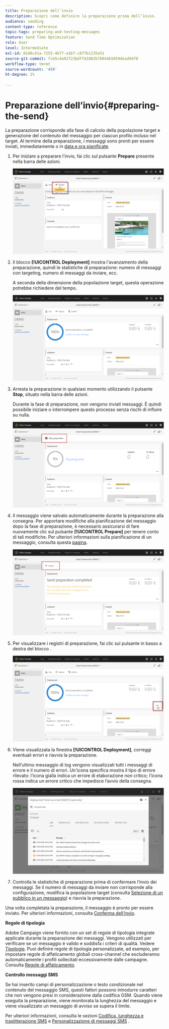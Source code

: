 ```yaml
---
title: Preparazione dell’invio
description: Scopri come definire la preparazione prima dell’invio.
audience: sending
content-type: reference
topic-tags: preparing-and-testing-messages
feature: Send Time Optimization
role: User
level: Intermediate
exl-id: 0140c41a-7255-4b77-a1b7-c6f7b1135e51
source-git-commit: fcb5c4a92f23bdffd1082b7b044b5859dead9d70
workflow-type: tm+mt
source-wordcount: '459'
ht-degree: 2%

---
```


# Preparazione dell’invio{#preparing-the-send}

La preparazione corrisponde alla fase di calcolo della popolazione target e generazione del contenuto del messaggio per ciascun profilo incluso nel target. Al termine della preparazione, i messaggi sono pronti per essere inviati, immediatamente o in [data e ora pianificate](../../sending/using/about-scheduling-messages.md).

1. Per iniziare a preparare l’invio, fai clic sul pulsante **Prepare** presente nella barra delle azioni.

   ![](assets/preparing_delivery_2.png)

1. Il blocco **[!UICONTROL Deployment]** mostra l&#39;avanzamento della preparazione, quindi le statistiche di preparazione: numero di messaggi con targeting, numero di messaggi da inviare, ecc.

   A seconda della dimensione della popolazione target, questa operazione potrebbe richiedere del tempo.

   ![](assets/preparing_delivery.png)

1. Arresta la preparazione in qualsiasi momento utilizzando il pulsante **Stop**, situato nella barra delle azioni.

   Durante la fase di preparazione, non vengono inviati messaggi. È quindi possibile iniziare o interrompere questo processo senza rischi di influire su nulla.

   ![](assets/preparing_delivery_6.png)

1. Il messaggio viene salvato automaticamente durante la preparazione alla consegna. Per apportare modifiche alla pianificazione del messaggio dopo la fase di preparazione, è necessario assicurarsi di fare nuovamente clic sul pulsante **[!UICONTROL Prepare]** per tenere conto di tali modifiche. Per ulteriori informazioni sulla pianificazione di un messaggio, consulta questa [pagina](../../sending/using/about-scheduling-messages.md).

   ![](assets/preparing_delivery_5.png)

1. Per visualizzare i registri di preparazione, fai clic sul pulsante in basso a destra del blocco .

   ![](assets/preparing_delivery_4.png)

1. Viene visualizzata la finestra **[!UICONTROL Deployment]**, correggi eventuali errori e riavvia la preparazione.

   Nell’ultimo messaggio di log vengono visualizzati tutti i messaggi di errore e il numero di errori. Un&#39;icona specifica mostra il tipo di errore rilevato: l’icona gialla indica un errore di elaborazione non critico; l’icona rossa indica un errore critico che impedisce l’avvio della consegna.

   ![](assets/preparing_delivery_3.png)

1. Controlla le statistiche di preparazione prima di confermare l’invio dei messaggi. Se il numero di messaggi da inviare non corrisponde alla configurazione, modifica la popolazione target (consulta [Selezione di un pubblico in un messaggio](../../audiences/using/selecting-an-audience-in-a-message.md)) e riavvia la preparazione.

Una volta completata la preparazione, il messaggio è pronto per essere inviato. Per ulteriori informazioni, consulta [Conferma dell’invio](../../sending/using/confirming-the-send.md).

**Regole di tipologia**

Adobe Campaign viene fornito con un set di regole di tipologia integrate applicate durante la preparazione dei messaggi. Vengono utilizzati per verificare se un messaggio è valido e soddisfa i criteri di qualità. Vedere [Tipologie](../../sending/using/about-typology-rules.md). Puoi definire regole di tipologia personalizzate, ad esempio, per impostare regole di affaticamento globali cross-channel che escluderanno automaticamente i profili sollecitati eccessivamente dalle campagne. Consulta [Regole di affaticamento](../../sending/using/fatigue-rules.md).

**Controllo messaggi SMS**

Se hai inserito campi di personalizzazione o testo condizionale nel contenuto del messaggio SMS, questi fattori possono introdurre caratteri che non vengono presi in considerazione dalla codifica GSM. Quando viene eseguita la preparazione, viene monitorata la lunghezza del messaggio e viene visualizzato un messaggio di avviso se supera il limite.

Per ulteriori informazioni, consulta le sezioni [Codifica, lunghezza e traslitterazione SMS](../../administration/using/configuring-sms-channel.md#sms-encoding--length-and-transliteration) e [Personalizzazione di messaggi SMS](../../channels/using/personalizing-sms-messages.md) .
